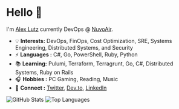# Hello 👋

I'm <a href="https://alexinslc.com/"> Alex Lutz</a> currently DevOps @ <a href="https://www.nuvoair.com/">NuvoAir</a>.

* 💡 **Interests:** DevOps, FinOps, Cost Optimization, SRE, Systems Engineering, Distributed Systems, and Security
* ⚡  **Languages :** C#, Go, PowerShell, Ruby, Python
* 📚  **Learning:** Pulumi, Terraform, Terragrunt, Go, C#, Distributed Systems, Ruby on Rails
* 🎧  **Hobbies :** PC Gaming, Reading, Music
* 💬  **Connect :** <a href="https://twitter.com/alexinslc">Twitter</a>, <a href="https://dev.to/alexinslc">Dev.to</a>, <a href="https://www.linkedin.com/in/alexlutz/">LinkedIn</a>

<!--  ![visitors](https://visitor-badge.glitch.me/badge?page_id=alexinslc/alexinslc) -->

![GitHub Stats](https://github-readme-stats.vercel.app/api?username=alexinslc&show_icons=true&rank_icon=github&hide=issues,contribs&show=reviews)
![Top Languages](https://github-readme-stats.vercel.app/api/top-langs/?username=alexinslc&langs_count=6&layout=compact)

